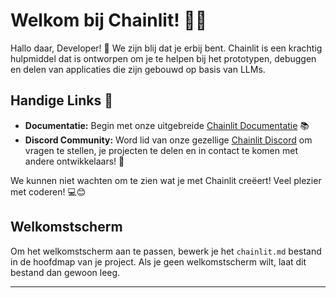 <!--
CO_OP_TRANSLATOR_METADATA:
{
  "original_hash": "c49526c7abc56b0b5f1e835c1739f18e",
  "translation_date": "2025-09-25T00:09:32+00:00",
  "source_file": "Module08/chainlit.md",
  "language_code": "nl"
}
-->
# Welkom bij Chainlit! 🚀🤖

Hallo daar, Developer! 👋 We zijn blij dat je erbij bent. Chainlit is een krachtig hulpmiddel dat is ontworpen om je te helpen bij het prototypen, debuggen en delen van applicaties die zijn gebouwd op basis van LLMs.

## Handige Links 🔗

- **Documentatie:** Begin met onze uitgebreide [Chainlit Documentatie](https://docs.chainlit.io) 📚
- **Discord Community:** Word lid van onze gezellige [Chainlit Discord](https://discord.gg/k73SQ3FyUh) om vragen te stellen, je projecten te delen en in contact te komen met andere ontwikkelaars! 💬

We kunnen niet wachten om te zien wat je met Chainlit creëert! Veel plezier met coderen! 💻😊

## Welkomstscherm

Om het welkomstscherm aan te passen, bewerk je het `chainlit.md` bestand in de hoofdmap van je project. Als je geen welkomstscherm wilt, laat dit bestand dan gewoon leeg.

---

